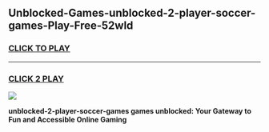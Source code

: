
## Unblocked-Games-unblocked-2-player-soccer-games-Play-Free-52wld
<h3>
<a href="https://premium76.site?title=unblocked-2-player-soccer-games&ref=19M">CLICK TO PLAY</a></h3>
<hr>

<h3>
<a href="https://premium76.site?title=unblocked-2-player-soccer-games&ref=19M">CLICK 2 PLAY</a>
  
</h3>

<a href="https://premium76.site?title=unblocked-2-player-soccer-games&ref=19M"><img src="https://clearcache.store/games.png"></a>


**unblocked-2-player-soccer-games games unblocked: Your Gateway to Fun and Accessible Online Gaming**
